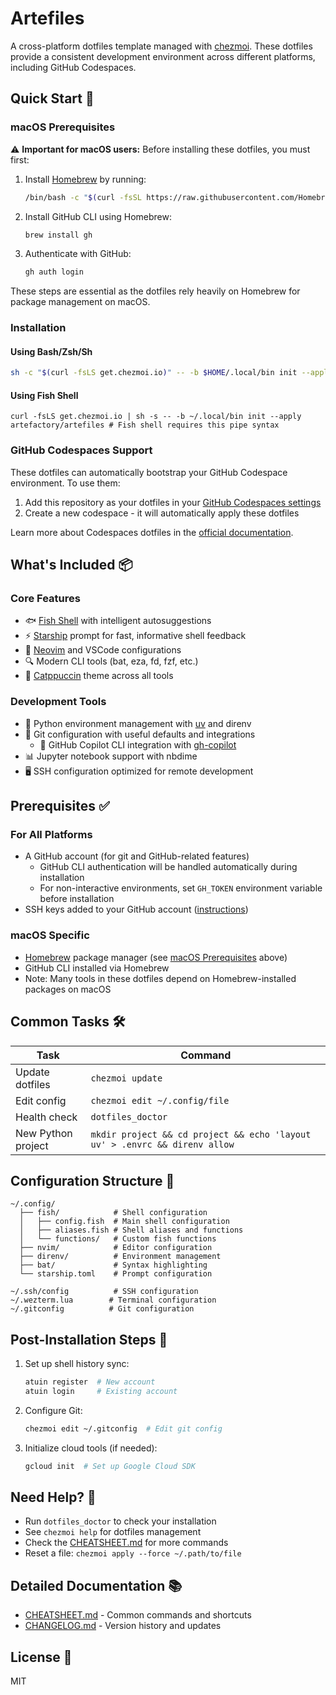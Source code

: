 # Artefiles

A cross-platform dotfiles template managed with [chezmoi](https://chezmoi.io/). These dotfiles provide a consistent development environment across different platforms, including GitHub Codespaces.

## Quick Start 🚀

### macOS Prerequisites

⚠️ **Important for macOS users:** Before installing these dotfiles, you must first:

1. Install [Homebrew](https://brew.sh/) by running:
   ```bash
   /bin/bash -c "$(curl -fsSL https://raw.githubusercontent.com/Homebrew/install/HEAD/install.sh)"
   ```

2. Install GitHub CLI using Homebrew:
   ```bash
   brew install gh
   ```

3. Authenticate with GitHub:
   ```bash
   gh auth login
   ```

These steps are essential as the dotfiles rely heavily on Homebrew for package management on macOS.

### Installation

#### Using Bash/Zsh/Sh

```bash
sh -c "$(curl -fsLS get.chezmoi.io)" -- -b $HOME/.local/bin init --apply artefactory/artefiles
```

#### Using Fish Shell

```fish
curl -fsLS get.chezmoi.io | sh -s -- -b ~/.local/bin init --apply artefactory/artefiles # Fish shell requires this pipe syntax
```

### GitHub Codespaces Support

These dotfiles can automatically bootstrap your GitHub Codespace environment. To use them:

1. Add this repository as your dotfiles in your [GitHub Codespaces settings](https://github.com/settings/codespaces)
2. Create a new codespace - it will automatically apply these dotfiles

Learn more about Codespaces dotfiles in the [official documentation](https://docs.github.com/en/codespaces/customizing-your-codespace/personalizing-github-codespaces-for-your-account#dotfiles).

## What's Included 📦

### Core Features

- 🐟 [Fish Shell](https://fishshell.com/) with intelligent autosuggestions
- ⚡ [Starship](https://starship.rs/) prompt for fast, informative shell feedback
- 📝 [Neovim](https://neovim.io/) and VSCode configurations
- 🔍 Modern CLI tools (bat, eza, fd, fzf, etc.)
- 🌟 [Catppuccin](https://github.com/catppuccin/catppuccin) theme across all tools

### Development Tools

- 🐍 Python environment management with [uv](https://github.com/astral-sh/uv) and direnv
- 🔄 Git configuration with useful defaults and integrations
  - 🤖 GitHub Copilot CLI integration with [gh-copilot](https://github.com/github/gh-copilot)
- 📊 Jupyter notebook support with nbdime
- 🖥️ SSH configuration optimized for remote development

## Prerequisites ✅

### For All Platforms
- A GitHub account (for git and GitHub-related features)
  - GitHub CLI authentication will be handled automatically during installation
  - For non-interactive environments, set `GH_TOKEN` environment variable before installation
- SSH keys added to your GitHub account ([instructions](https://docs.github.com/en/authentication/connecting-to-github-with-ssh/generating-a-new-ssh-key-and-adding-it-to-the-ssh-agent))

### macOS Specific
- [Homebrew](https://brew.sh/) package manager (see [macOS Prerequisites](#macos-prerequisites) above)
- GitHub CLI installed via Homebrew
- Note: Many tools in these dotfiles depend on Homebrew-installed packages on macOS

## Common Tasks 🛠️

| Task | Command |
|------|---------|
| Update dotfiles | `chezmoi update` |
| Edit config | `chezmoi edit ~/.config/file` |
| Health check | `dotfiles_doctor` |
| New Python project | `mkdir project && cd project && echo 'layout uv' > .envrc && direnv allow` |

## Configuration Structure 📁

```
~/.config/
  ├── fish/            # Shell configuration
  │   ├── config.fish  # Main shell configuration
  │   ├── aliases.fish # Shell aliases and functions
  │   └── functions/   # Custom fish functions
  ├── nvim/            # Editor configuration
  ├── direnv/          # Environment management
  ├── bat/             # Syntax highlighting
  └── starship.toml    # Prompt configuration

~/.ssh/config          # SSH configuration
~/.wezterm.lua        # Terminal configuration
~/.gitconfig          # Git configuration
```

## Post-Installation Steps 📝

1. Set up shell history sync:
   ```bash
   atuin register  # New account
   atuin login     # Existing account
   ```

2. Configure Git:
   ```bash
   chezmoi edit ~/.gitconfig  # Edit git config
   ```

3. Initialize cloud tools (if needed):
   ```bash
   gcloud init  # Set up Google Cloud SDK
   ```

## Need Help? 🤔

- Run `dotfiles_doctor` to check your installation
- See `chezmoi help` for dotfiles management
- Check the [CHEATSHEET.md](CHEATSHEET.md) for more commands
- Reset a file: `chezmoi apply --force ~/.path/to/file`

## Detailed Documentation 📚

- [CHEATSHEET.md](CHEATSHEET.md) - Common commands and shortcuts
- [CHANGELOG.md](CHANGELOG.md) - Version history and updates

## License 📄

MIT
